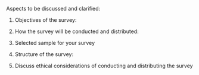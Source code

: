 Aspects to be discussed and clarified:
1.	Objectives of the survey:
   
3.	How the survey will be conducted and distributed:
4.	Selected sample for your survey
5.	Structure of the survey:
6.	Discuss ethical considerations of conducting and distributing the survey

